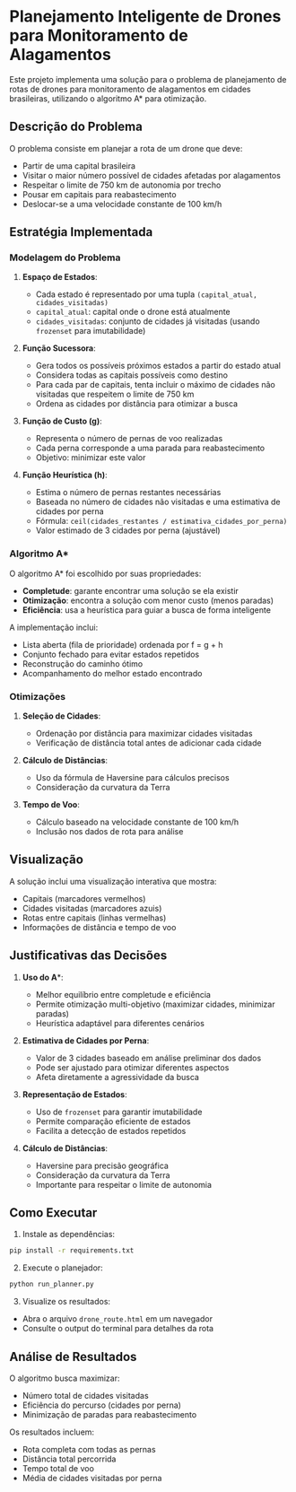 # Planejamento Inteligente de Drones para Monitoramento de Alagamentos

Este projeto implementa uma solução para o problema de planejamento de rotas de drones para monitoramento de alagamentos em cidades brasileiras, utilizando o algoritmo A* para otimização.

## Descrição do Problema

O problema consiste em planejar a rota de um drone que deve:
- Partir de uma capital brasileira
- Visitar o maior número possível de cidades afetadas por alagamentos
- Respeitar o limite de 750 km de autonomia por trecho
- Pousar em capitais para reabastecimento
- Deslocar-se a uma velocidade constante de 100 km/h

## Estratégia Implementada

### Modelagem do Problema

1. **Espaço de Estados**:
   - Cada estado é representado por uma tupla `(capital_atual, cidades_visitadas)`
   - `capital_atual`: capital onde o drone está atualmente
   - `cidades_visitadas`: conjunto de cidades já visitadas (usando `frozenset` para imutabilidade)

2. **Função Sucessora**:
   - Gera todos os possíveis próximos estados a partir do estado atual
   - Considera todas as capitais possíveis como destino
   - Para cada par de capitais, tenta incluir o máximo de cidades não visitadas que respeitem o limite de 750 km
   - Ordena as cidades por distância para otimizar a busca

3. **Função de Custo (g)**:
   - Representa o número de pernas de voo realizadas
   - Cada perna corresponde a uma parada para reabastecimento
   - Objetivo: minimizar este valor

4. **Função Heurística (h)**:
   - Estima o número de pernas restantes necessárias
   - Baseada no número de cidades não visitadas e uma estimativa de cidades por perna
   - Fórmula: `ceil(cidades_restantes / estimativa_cidades_por_perna)`
   - Valor estimado de 3 cidades por perna (ajustável)

### Algoritmo A*

O algoritmo A* foi escolhido por suas propriedades:
- **Completude**: garante encontrar uma solução se ela existir
- **Otimização**: encontra a solução com menor custo (menos paradas)
- **Eficiência**: usa a heurística para guiar a busca de forma inteligente

A implementação inclui:
- Lista aberta (fila de prioridade) ordenada por f = g + h
- Conjunto fechado para evitar estados repetidos
- Reconstrução do caminho ótimo
- Acompanhamento do melhor estado encontrado

### Otimizações

1. **Seleção de Cidades**:
   - Ordenação por distância para maximizar cidades visitadas
   - Verificação de distância total antes de adicionar cada cidade

2. **Cálculo de Distâncias**:
   - Uso da fórmula de Haversine para cálculos precisos
   - Consideração da curvatura da Terra

3. **Tempo de Voo**:
   - Cálculo baseado na velocidade constante de 100 km/h
   - Inclusão nos dados de rota para análise

## Visualização

A solução inclui uma visualização interativa que mostra:
- Capitais (marcadores vermelhos)
- Cidades visitadas (marcadores azuis)
- Rotas entre capitais (linhas vermelhas)
- Informações de distância e tempo de voo

## Justificativas das Decisões

1. **Uso do A***:
   - Melhor equilíbrio entre completude e eficiência
   - Permite otimização multi-objetivo (maximizar cidades, minimizar paradas)
   - Heurística adaptável para diferentes cenários

2. **Estimativa de Cidades por Perna**:
   - Valor de 3 cidades baseado em análise preliminar dos dados
   - Pode ser ajustado para otimizar diferentes aspectos
   - Afeta diretamente a agressividade da busca

3. **Representação de Estados**:
   - Uso de `frozenset` para garantir imutabilidade
   - Permite comparação eficiente de estados
   - Facilita a detecção de estados repetidos

4. **Cálculo de Distâncias**:
   - Haversine para precisão geográfica
   - Consideração da curvatura da Terra
   - Importante para respeitar o limite de autonomia

## Como Executar

1. Instale as dependências:
```bash
pip install -r requirements.txt
```

2. Execute o planejador:
```bash
python run_planner.py
```

3. Visualize os resultados:
- Abra o arquivo `drone_route.html` em um navegador
- Consulte o output do terminal para detalhes da rota

## Análise de Resultados

O algoritmo busca maximizar:
- Número total de cidades visitadas
- Eficiência do percurso (cidades por perna)
- Minimização de paradas para reabastecimento

Os resultados incluem:
- Rota completa com todas as pernas
- Distância total percorrida
- Tempo total de voo
- Média de cidades visitadas por perna 